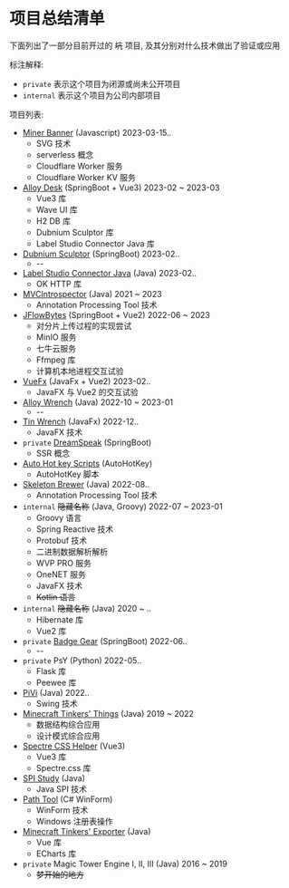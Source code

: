 # 项目总结清单

下面列出了一部分目前开过的 ~~坑~~ 项目, 及其分别对什么技术做出了验证或应用

标注解释:

* `private` 表示这个项目为闭源或尚未公开项目
* `internal` 表示这个项目为公司内部项目

项目列表:

* [Miner Banner](https://github.com/FirokOtaku/MinerBanner) (Javascript) 2023-03-15..
  * SVG 技术
  * serverless 概念
  * Cloudflare Worker 服务
  * Cloudflare Worker KV 服务
* [Alloy Desk](https://github.com/FirokOtaku/AlloyDesk) (SpringBoot + Vue3) 2023-02 ~ 2023-03
  * Vue3 库
  * Wave UI 库
  * H2 DB 库
  * Dubnium Sculptor 库
  * Label Studio Connector Java 库
* [Dubnium Sculptor](https://github.com/FirokOtaku/DubniumSculptor) (SpringBoot) 2023-02..
  * --
* [Label Studio Connector Java](https://github.com/FirokOtaku/LabelStudioConnectorJava) (Java) 2023-02..
  * OK HTTP 库
* [MVCIntrospector](https://github.com/FirokOtaku/MVCIntrospector) (Java) 2021 ~ 2023
  * Annotation Processing Tool 技术
* [JFlowBytes](https://github.com/FirokOtaku/JFlowBytes) (SpringBoot + Vue2) 2022-06 ~ 2023
  * 对分片上传过程的实现尝试
  * MinIO 服务
  * 七牛云服务
  * Ffmpeg 库
  * 计算机本地进程交互试验
* [VueFx](https://github.com/FirokOtaku/VueFx) (JavaFx + Vue2) 2023-02..
  * JavaFX 与 Vue2 的交互试验
* [Alloy Wrench](https://github.com/FirokOtaku/AlloyWrench) (Java) 2022-10 ~ 2023-01
  * --
* [Tin Wrench](https://github.com/FirokOtaku/TinWrench) (JavaFx) 2022-12..
  * JavaFX 技术
* `private` [DreamSpeak](https://github.com/FirokOtaku/DreamSpeak) (SpringBoot)
  * SSR 概念
* [Auto Hot key Scripts](https://github.com/FirokOtaku/AutoHotKeyScripts) (AutoHotKey)
  * AutoHotKey 脚本
* [Skeleton Brewer](https://github.com/FirokOtaku/SkeletonBrewer) (Java) 2022-08..
  * Annotation Processing Tool 技术
* `internal` ~~隐藏名称~~ (Java, Groovy) 2022-07 ~ 2023-01
  * Groovy 语言
  * Spring Reactive 技术
  * Protobuf 技术
  * 二进制数据解析解析
  * WVP PRO 服务
  * OneNET 服务
  * JavaFX 技术
  * ~~Kotlin 语言~~
* `internal` ~~隐藏名称~~ (Java) 2020 ~ ..
  * Hibernate 库
  * Vue2 库
* `private` [Badge Gear](https://github.com/FirokOtaku/BadgeGear) (SpringBoot) 2022-06..
  * --
* `private` PsY (Python) 2022-05..
  * Flask 库
  * Peewee 库
* [PiVi](https://github.com/FirokOtaku/Pivi) (Java) 2022..
  * Swing 技术
* [Minecraft Tinkers' Things](https://github.com/FirokOtaku/MinecraftTinkersThings) (Java) 2019 ~ 2022
  * 数据结构综合应用
  * 设计模式综合应用
* [Spectre CSS Helper](https://github.com/FirokOtaku/SpectreCSSHelper) (Vue3)
  * Vue3 库
  * Spectre.css 库
* [SPI Study](https://github.com/FirokOtaku/SPIStudy) (Java)
  * Java SPI 技术
* [Path Tool](https://github.com/FirokOtaku/PathTool) (C# WinForm)
  * WinForm 技术
  * Windows 注册表操作
* [Minecraft Tinkers' Exporter](https://github.com/FirokOtaku/MinecraftTinkersExporter) (Java)
  * Vue 库
  * ECharts 库
* `private` Magic Tower Engine Ⅰ, Ⅱ, Ⅲ (Java) 2016 ~ 2019
  * ~~梦开始的地方~~
